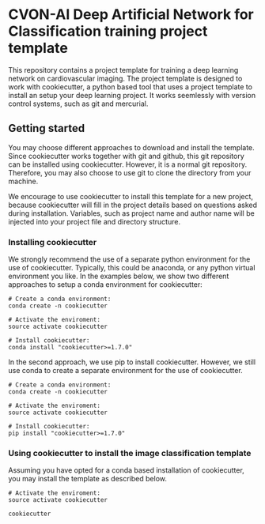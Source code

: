 # CVON-AI Deep Artificial Network for Classification training project template
This repository contains a project template for training a deep learning network on cardiovascular imaging.
The project template is designed to work with cookiecutter, a python based tool that uses a project template
to install an setup your deep learning project. It works seemlessly with version control systems, such as
git and mercurial. 

## Getting started
You may choose different approaches to download and install the template.
Since cookiecutter works together with git and github, this git repository can be installed
using cookiecutter. However, it is a normal git repository. Therefore, you may also choose
to use git to clone the directory from your machine.

We encourage to use cookiecutter to install this template for a new project, because
cookiecutter will fill in the project details based on questions asked during installation. 
Variables, such as project name and author name will be injected into your project file and
directory structure.

### Installing cookiecutter
We strongly recommend the use of a separate python environment for the use of cookiecutter. 
Typically, this could be anaconda, or any python virtual environment you like. In the examples
below, we show two different approaches to setup a conda environment for cookiecutter:

```
# Create a conda environment:
conda create -n cookiecutter

# Activate the enviroment:
source activate cookiecutter

# Install cookiecutter:
conda install "cookiecutter>=1.7.0"
```

In the second approach, we use pip to install cookiecutter. However, we still use conda
to create a separate environment for the use of cookiecutter.
```
# Create a conda environment:
conda create -n cookiecutter

# Activate the enviroment:
source activate cookiecutter

# Install cookiecutter:
pip install "cookiecutter>=1.7.0"
```

### Using cookiecutter to install the image classification template
Assuming you have opted for a conda based installation of cookiecutter,
you may install the template as described below.

```
# Activate the enviroment:
source activate cookiecutter

cookiecutter 
```